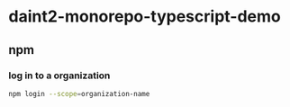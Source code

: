 # daint2-monorepo-typescript-demo

## npm

### log in to a organization

```bash
npm login --scope=organization-name
```
